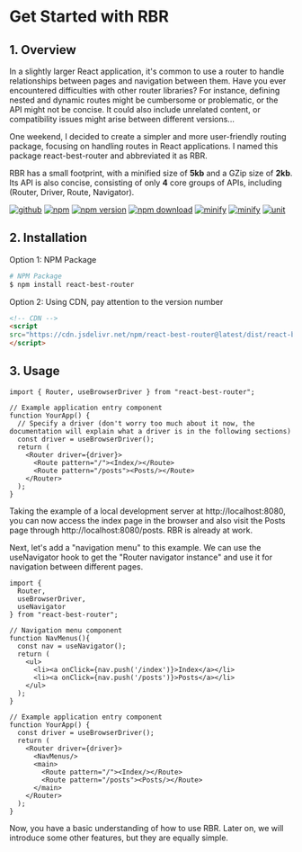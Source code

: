# Get Started with RBR

## 1. Overview

In a slightly larger React application, it's common to use a router to handle relationships between pages and navigation between them. Have you ever encountered difficulties with other router libraries? For instance, defining nested and dynamic routes might be cumbersome or problematic, or the API might not be concise. It could also include unrelated content, or compatibility issues might arise between different versions...

One weekend, I decided to create a simpler and more user-friendly routing package, focusing on handling routes in React applications. I named this package react-best-router and abbreviated it as RBR.

RBR has a small footprint, with a minified size of **5kb** and a GZip size of **2kb**. Its API is also concise, consisting of only **4** core groups of APIs, including (Router, Driver, Route, Navigator).

[![github](https://img.shields.io/badge/Repo-Github-blue)](https://github.com/houfeng/react-best-router)
[![npm](https://img.shields.io/npm/l/react-best-router.svg)](https://github.com/houfeng/react-best-router)
[![npm version](https://img.shields.io/npm/v/react-best-router.svg)](https://www.npmjs.com/package/react-best-router)
[![npm download](https://img.shields.io/npm/dt/react-best-router.svg)](https://www.npmjs.com/package/react-best-router)
[![minify](https://img.shields.io/badge/Minify-5kb-green)](https://github.com/houfeng/react-best-router)
[![minify](https://img.shields.io/badge/GZip-2kb-green)](https://github.com/houfeng/react-best-router)
[![unit](https://img.shields.io/badge/Tests-87%25-green)](https://github.com/houfeng/react-best-router)

## 2. Installation

Option 1: NPM Package

```zsh
# NPM Package
$ npm install react-best-router 
```

Option 2: Using CDN, pay attention to the version number

```html
<!-- CDN -->
<script 
src="https://cdn.jsdelivr.net/npm/react-best-router@latest/dist/react-best-router-iife.min.js">
</script>
```

## 3. Usage

```tsx
import { Router, useBrowserDriver } from "react-best-router";

// Example application entry component
function YourApp() {
  // Specify a driver (don't worry too much about it now, the documentation will explain what a driver is in the following sections)
  const driver = useBrowserDriver(); 
  return (
    <Router driver={driver}>
      <Route pattern="/"><Index/></Route>
      <Route pattern="/posts"><Posts/></Route>
    </Router>
  );
}
```

Taking the example of a local development server at http://localhost:8080, you can now access the index page in the browser and also visit the Posts page through http://localhost:8080/posts. RBR is already at work.

Next, let's add a "navigation menu" to this example. We can use the useNavigator hook to get the "Router navigator instance" and use it for navigation between different pages.

```tsx
import { 
  Router, 
  useBrowserDriver, 
  useNavigator 
} from "react-best-router";

// Navigation menu component
function NavMenus(){
  const nav = useNavigator();
  return (
    <ul>
      <li><a onClick={nav.push('/index')}>Index</a></li>
      <li><a onClick={nav.push('/posts')}>Posts</a></li>
    </ul>
  );
}

// Example application entry component
function YourApp() {
  const driver = useBrowserDriver(); 
  return (
    <Router driver={driver}>
      <NavMenus/>
      <main>
        <Route pattern="/"><Index/></Route>
        <Route pattern="/posts"><Posts/></Route>
      </main>
    </Router>
  );
}
```

Now, you have a basic understanding of how to use RBR. Later on, we will introduce some other features, but they are equally simple.
